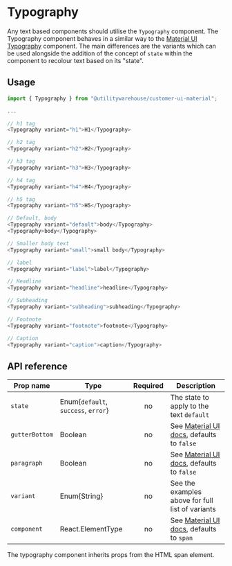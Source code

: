 # Typography

Any text based components should utilise the `Typography` component. The Typography component behaves in a similar way to the [Material UI Typography](https://next.material-ui.com/components/typography/#main-content) component. The main differences are the variants which can be used alongside the addition of the concept of `state` within the component to recolour text based on its "state".

## Usage

```TypeScript
import { Typography } from "@utilitywarehouse/customer-ui-material";

...

// h1 tag
<Typography variant="h1">H1</Typography>

// h2 tag
<Typography variant="h2">H2</Typography>

// h3 tag
<Typography variant="h3">H3</Typography>

// h4 tag
<Typography variant="h4">H4</Typography>

// h5 tag
<Typography variant="h5">H5</Typography>

// Default, body
<Typography variant="default">body</Typography>
<Typography>body</Typography>

// Smaller body text
<Typography variant="small">small body</Typography>

// label
<Typography variant="label">label</Typography>

// Headline
<Typography variant="headline">headline</Typography>

// Subheading
<Typography variant="subheading">subheading</Typography>

// Footnote
<Typography variant="footnote">footnote</Typography>

// Caption
<Typography variant="caption">caption</Typography>

```

## API reference

| Prop name | Type | Required | Description |
| --------- | ---- |:--------:| ----------- |
| `state` | Enum{`default`, `success`, `error`} | no | The state to apply to the text `default` |
| `gutterBottom` | Boolean | no | See [Material UI docs](https://next.material-ui.com/api/typography/#props), defaults to `false` |
| `paragraph` | Boolean | no | See [Material UI docs](https://next.material-ui.com/api/typography/#props), defaults to `false` |
| `variant` | Enum{String} | no | See the examples above for full list of variants |
| `component` | React.ElementType | no | See [Material UI docs](https://next.material-ui.com/api/typography/#props), defaults to `span` |

The typography component inherits props from the HTML span element.

